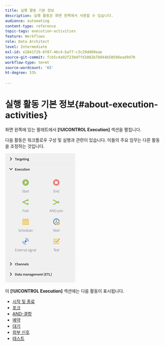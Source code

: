 ```yaml
---
title: 실행 활동 기본 정보
description: 실행 활동은 화면 왼쪽에서 사용할 수 있습니다.
audience: automating
content-type: reference
topic-tags: execution-activities
feature: Workflows
role: Data Architect
level: Intermediate
exl-id: e2841f26-6f87-4bc4-baf7-c3c29dd69eae
source-git-commit: fcb5c4a92f23bdffd1082b7b044b5859dead9d70
workflow-type: tm+mt
source-wordcount: '65'
ht-degree: 53%

---
```


# 실행 활동 기본 정보{#about-execution-activities}

화면 왼쪽에 있는 팔레트에서 **[!UICONTROL Execution]** 섹션을 펼칩니다.

다음 활동은 워크플로우 구성 및 실행과 관련이 있습니다. 이들의 주요 임무는 다른 활동을 조정하는 것입니다.

![](assets/wkf_execution_activities.png)

이 **[!UICONTROL Execution]** 섹션에는 다음 활동이 표시됩니다.

* [시작 및 종료](../../automating/using/start-and-end.md)
* [포크](../../automating/using/fork.md)
* [AND-결합](../../automating/using/and-join.md)
* [예약](../../automating/using/scheduler.md)
* [대기](../../automating/using/wait.md)
* [외부 신호](../../automating/using/external-signal.md)
* [테스트](../../automating/using/test.md)
